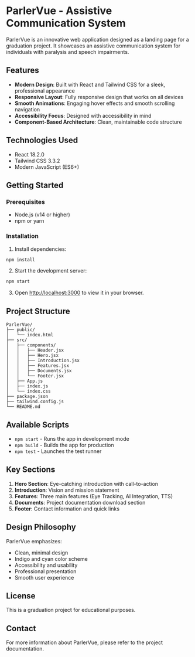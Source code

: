 # ParlerVue - Assistive Communication System

ParlerVue is an innovative web application designed as a landing page for a graduation project. It showcases an assistive communication system for individuals with paralysis and speech impairments.

## Features

- **Modern Design**: Built with React and Tailwind CSS for a sleek, professional appearance
- **Responsive Layout**: Fully responsive design that works on all devices
- **Smooth Animations**: Engaging hover effects and smooth scrolling navigation
- **Accessibility Focus**: Designed with accessibility in mind
- **Component-Based Architecture**: Clean, maintainable code structure

## Technologies Used

- React 18.2.0
- Tailwind CSS 3.3.2
- Modern JavaScript (ES6+)

## Getting Started

### Prerequisites

- Node.js (v14 or higher)
- npm or yarn

### Installation

1. Install dependencies:
```bash
npm install
```

2. Start the development server:
```bash
npm start
```

3. Open [http://localhost:3000](http://localhost:3000) to view it in your browser.

## Project Structure

```
ParlerVue/
├── public/
│   └── index.html
├── src/
│   ├── components/
│   │   ├── Header.jsx
│   │   ├── Hero.jsx
│   │   ├── Introduction.jsx
│   │   ├── Features.jsx
│   │   ├── Documents.jsx
│   │   └── Footer.jsx
│   ├── App.js
│   ├── index.js
│   └── index.css
├── package.json
├── tailwind.config.js
└── README.md
```

## Available Scripts

- `npm start` - Runs the app in development mode
- `npm build` - Builds the app for production
- `npm test` - Launches the test runner

## Key Sections

1. **Hero Section**: Eye-catching introduction with call-to-action
2. **Introduction**: Vision and mission statement
3. **Features**: Three main features (Eye Tracking, AI Integration, TTS)
4. **Documents**: Project documentation download section
5. **Footer**: Contact information and quick links

## Design Philosophy

ParlerVue emphasizes:
- Clean, minimal design
- Indigo and cyan color scheme
- Accessibility and usability
- Professional presentation
- Smooth user experience

## License

This is a graduation project for educational purposes.

## Contact

For more information about ParlerVue, please refer to the project documentation.

